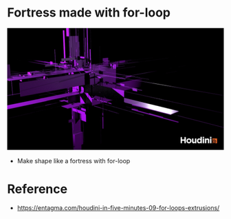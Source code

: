 # Fortress made with for-loop
![](./art/art.jpg)

- Make shape like a fortress with for-loop

# Reference
- https://entagma.com/houdini-in-five-minutes-09-for-loops-extrusions/